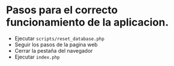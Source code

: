 # Pasos para el correcto funcionamiento de la aplicacion.

- Ejecutar `scripts/reset_database.php`
- Seguir los pasos de la pagina web
- Cerrar la pestaña del navegador
- Ejecutar `index.php`